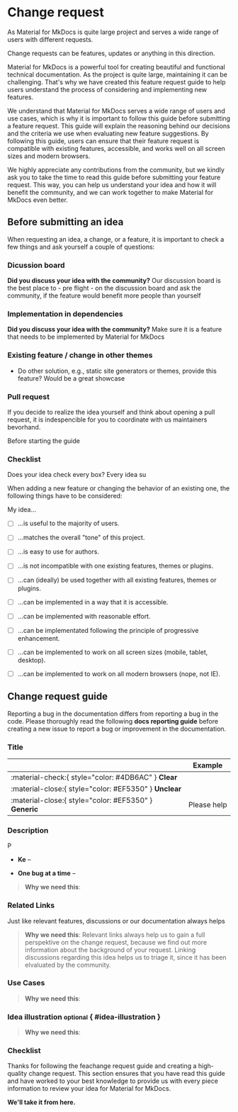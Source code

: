 # Change request
As Material for MkDocs is quite large project and serves a wide range of users 
with different requests.


Change requests can be features, updates or anything in this direction.

Material for MkDocs is a powerful tool for creating beautiful and functional 
technical documentation. As the project is quite large, maintaining it can be 
challenging. That's why we have created this feature request guide to help users 
understand the process of considering and implementing new features.

We understand that Material for MkDocs serves a wide range of users and use 
cases, which is why it is important to follow this guide before submitting a 
feature request. This guide will explain the reasoning behind our decisions and 
the criteria we use when evaluating new feature suggestions. By following this 
guide, users can ensure that their feature request is compatible with existing 
features, accessible, and works well on all screen sizes and modern browsers.

We highly appreciate any contributions from the community, but we kindly ask you 
to take the time to read this guide before submitting your feature request. This 
way, you can help us understand your idea and how it will benefit the community, 
and we can work together to make Material for MkDocs even better.



  [issue tracker]: https://github.com/squidfunk/mkdocs-material/issues


## Before submitting an idea

When requesting an idea, a change, or a feature, it is important to check a few 
things and ask yourself a couple of questions:

### Dicussion board

__Did you discuss your idea with the community?__ Our discussion board is the 
best place to - pre flight - on the discussion board and ask the community, if 
the feature would benefit more people than yourself


### Implementation in dependencies

__Did you discuss your idea with the community?__  Make sure it is a feature that needs to be implemented by Material for MkDocs


### Existing feature / change in other themes
- Do other solution, e.g., static site generators or themes, provide this feature? Would be a great showcase


### Pull request

If you decide to realize the idea yourself and think about opening a pull 
request, it is indespencible for you to coordinate with us maintainers bevorhand.


Before starting the guide

### Checklist

Does your idea check every box?
Every idea su

When adding a new feature or changing the behavior of an existing one, the 
following things have to be considered:

My idea...

- [ ] ...is useful to the majority of users.
- [ ] ...matches the overall "tone" of this project.
- [ ] ...is easy to use for authors.
- [ ] ...is not incompatible with one existing features, themes or plugins.
- [ ] ...can (ideally) be used together with all existing features, themes or plugins.
- [ ] ...can be implemented in a way that it is accessible.
- [ ] ...can be implemented with reasonable effort.
- [ ] ...can be implementated following the principle of progressive enhancement.
- [ ] ...can be implemented to work on all screen sizes (mobile, tablet, desktop).
- [ ] ...can be implemented to work on all modern browsers (nope, not IE).



## Change request guide

Reporting a bug in the documentation differs from reporting a bug in the code. 
Please thoroughly read the following __docs reporting guide__ before creating a 
new issue to report a bug or improvement in the documentation.

### Title



| <!-- --> | Example  |
| -------- | -------- | 
| :material-check:{ style="color: #4DB6AC" } __Clear__ | 
| :material-close:{ style="color: #EF5350" } __Unclear__ | 
| :material-close:{ style="color: #EF5350" } __Generic__ | Please help

### Description

P

-   __Ke__ – 

-   __One bug at a time__ – 


> __Why we need this__: 
> 


### Related Links

Just like relevant features, discussions or our documentation always helps


> __Why we need this__: Relevant links always help us to gain a full perspektive 
> on the change request, because we find out more information about the 
> background of your request. Linking discussions regarding this idea helps us 
> to triage it, since it has been elvaluated by the community.


### Use Cases



> __Why we need this__: 
> 

### Idea illustration <small>optional</small> { #idea-illustration }



> __Why we need this__: 
> 

### Checklist

Thanks for following the feachange request guide and creating a high-quality 
change request. This section ensures that you have read this guide and have worked 
to your best knowledge to provide us with every piece information to review your 
idea for Material for MkDocs.

__We'll take it from here.__
